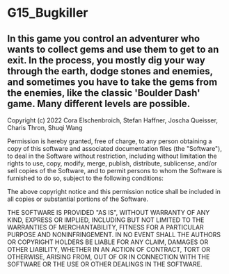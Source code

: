 # G15_Bugkiller

## In this game you control an adventurer who wants to collect gems and use them to get to an exit. In the process, you mostly dig your way through the earth, dodge stones and enemies, and sometimes you have to take the gems from the enemies, like the classic 'Boulder Dash' game. Many different levels are possible.

Copyright (c) 2022 Cora Elschenbroich, Stefan Haffner, Joscha Queisser, Charis Thron, Shuqi Wang

Permission is hereby granted, free of charge, to any person obtaining a copy
of this software and associated documentation files (the "Software"), to deal
in the Software without restriction, including without limitation the rights
to use, copy, modify, merge, publish, distribute, sublicense, and/or sell
copies of the Software, and to permit persons to whom the Software is
furnished to do so, subject to the following conditions:

The above copyright notice and this permission notice shall be included in all
copies or substantial portions of the Software.

THE SOFTWARE IS PROVIDED "AS IS", WITHOUT WARRANTY OF ANY KIND, EXPRESS OR
IMPLIED, INCLUDING BUT NOT LIMITED TO THE WARRANTIES OF MERCHANTABILITY,
FITNESS FOR A PARTICULAR PURPOSE AND NONINFRINGEMENT. IN NO EVENT SHALL THE
AUTHORS OR COPYRIGHT HOLDERS BE LIABLE FOR ANY CLAIM, DAMAGES OR OTHER
LIABILITY, WHETHER IN AN ACTION OF CONTRACT, TORT OR OTHERWISE, ARISING FROM,
OUT OF OR IN CONNECTION WITH THE SOFTWARE OR THE USE OR OTHER DEALINGS IN THE
SOFTWARE.
